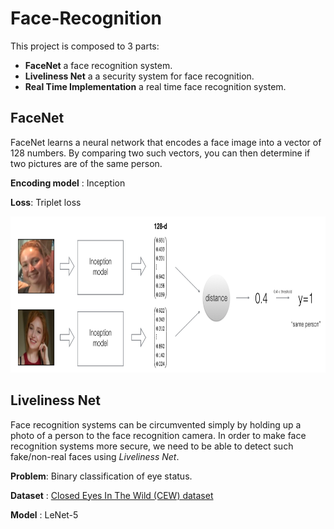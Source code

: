 # Face-Recognition
This project is composed to 3 parts:
- **FaceNet** a face recognition system.
- **Liveliness Net** a a security system for face recognition.
- **Real Time Implementation** a real time face recognition system.

## FaceNet
FaceNet learns a neural network that encodes a face image into a vector of 128 numbers. 
By comparing two such vectors, you can then determine if two pictures are of the same person.

**Encoding model** : Inception 

**Loss**: Triplet loss

<img src="FaceNet_Notebook/images/distance_kiank.png" style="width:680px;height:250px;">

## Liveliness Net
Face recognition systems can be circumvented simply by holding up a photo of a person to the face recognition camera.
In order to make face recognition systems more secure, we need to be able to detect such fake/non-real faces using *Liveliness Net*.

**Problem**: Binary classification of eye status.

**Dataset** :  [Closed Eyes In The Wild (CEW) dataset](http://parnec.nuaa.edu.cn/_upload/tpl/02/db/731/template731/pages/xtan/ClosedEyeDatabases.html)

**Model** : LeNet-5 
